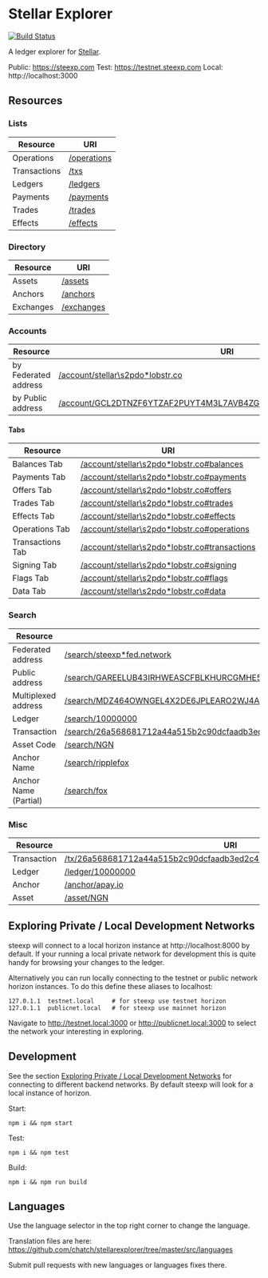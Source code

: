 # Stellar Explorer

[![Build Status](https://travis-ci.com/chatch/stellarexplorer.svg?branch=master)](https://travis-ci.com/chatch/stellarexplorer)

A ledger explorer for [Stellar](https://stellar.org).

Public: https://steexp.com
Test: https://testnet.steexp.com
Local: http://localhost:3000

## Resources

### Lists

| Resource     | URI                                          |
| ------------ | -------------------------------------------- |
| Operations   | [/operations](https://steexp.com/operations) |
| Transactions | [/txs](https://steexp.com/txs)               |
| Ledgers      | [/ledgers](https://steexp.com/ledgers)       |
| Payments     | [/payments](https://steexp.com/payments)     |
| Trades       | [/trades](https://steexp.com/trades)         |
| Effects      | [/effects](https://steexp.com/effects)       |

### Directory

| Resource  | URI                                        |
| --------- | ------------------------------------------ |
| Assets    | [/assets](https://steexp.com/assets)       |
| Anchors   | [/anchors](https://steexp.com/anchors)     |
| Exchanges | [/exchanges](https://steexp.com/exchanges) |

### Accounts

| Resource             | URI |
| -------------------- | --- |
| by Federated address | [/account/stellar\s2pdo*lobstr.co](https://steexp.com/account/s2pdo*lobstr.co) |
| by Public address    | [/account/GCL2DTNZF6YTZAF2PUYT4M3L7AVB4ZGJHACGK2PUPLGCDX5QJKNJC7M3](https://steexp.com/account/GCL2DTNZF6YTZAF2PUYT4M3L7AVB4ZGJHACGK2PUPLGCDX5QJKNJC7M3) |


#### Tabs

| Resource         | URI                                                                                                       |
| ---------------- | --------------------------------------------------------------------------------------------------------- |
| Balances Tab     | [/account/stellar\s2pdo*lobstr.co#balances](https://steexp.com/account/s2pdo*lobstr.co#balances)         |
| Payments Tab     | [/account/stellar\s2pdo*lobstr.co#payments](https://steexp.com/account/s2pdo*lobstr.co#payments)         |
| Offers Tab       | [/account/stellar\s2pdo*lobstr.co#offers](https://steexp.com/account/s2pdo*lobstr.co#offers)             |
| Trades Tab       | [/account/stellar\s2pdo*lobstr.co#trades](https://steexp.com/account/s2pdo*lobstr.co#trades)             |
| Effects Tab      | [/account/stellar\s2pdo*lobstr.co#effects](https://steexp.com/account/s2pdo*lobstr.co#effects)           |
| Operations Tab   | [/account/stellar\s2pdo*lobstr.co#operations](https://steexp.com/account/s2pdo*lobstr.co#operations)     |
| Transactions Tab | [/account/stellar\s2pdo*lobstr.co#transactions](https://steexp.com/account/s2pdo*lobstr.co#transactions) |
| Signing Tab      | [/account/stellar\s2pdo*lobstr.co#signing](https://steexp.com/accounts2pdo*lobstr.co#signing)           |
| Flags Tab        | [/account/stellar\s2pdo*lobstr.co#flags](https://steexp.com/account/s2pdo*lobstr.co#flags)               |
| Data Tab         | [/account/stellar\s2pdo*lobstr.co#data](https://steexpcom/account/s2pdo*lobstr.co#data)                  |

### Search

| Resource              | URI |
| --------------------- | ---------------------------------------------------------------------------------------------------------------------------------------------------------------------- |
| Federated address     | [/search/steexp\*fed.network](https://steexp.com/search/s2pdo*lobstr.co) |
| Public address        | [/search/GAREELUB43IRHWEASCFBLKHURCGMHE5IF6XSE7EXDLACYHGRHM43RFOX](https://steexp.com/search/GAREELUB43IRHWEASCFBLKHURCGMHE5IF6XSE7EXDLACYHGRHM43RFOX) |
| Multiplexed address        | [/search/MDZ464OWNGEL4X2DE6JPLEARO2WJ4AGCBN3XM7E4ZSLPHRBV6AZB6AAAAAAAAAAAAGW4M](https://steexp.com/search/MDZ464OWNGEL4X2DE6JPLEARO2WJ4AGCBN3XM7E4ZSLPHRBV6AZB6AAAAAAAAAAAAGW4M) |
| Ledger                | [/search/10000000](https://steexp.com/search/10000000) |
| Transaction           | [/search/26a568681712a44a515b2c90dcfaadb3ed2c40dc60254638407937bee4767071](https://steexp.com/search/26a568681712a44a515b2c90dcfaadb3ed2c40dc60254638407937bee4767071) |
| Asset Code            | [/search/NGN](https://steexp.com/search/NGN) |
| Anchor Name           | [/search/ripplefox](https://steexp.com/search/ripplefox) |
| Anchor Name (Partial) | [/search/fox](https://steexp.com/search/fox) |

### Misc

| Resource    | URI |
| ----------- | --- |
| Transaction | [/tx/26a568681712a44a515b2c90dcfaadb3ed2c40dc60254638407937bee4767071](https://steexp.com/tx/26a568681712a44a515b2c90dcfaadb3ed2c40dc60254638407937bee4767071) |
| Ledger      | [/ledger/10000000](https://steexp.com/ledger/10000000) |
| Anchor      | [/anchor/apay.io](https://steexp.com/anchor/apay.io) |
| Asset       | [/asset/NGN](https://steexp.com/asset/NGN) |

## Exploring Private / Local Development Networks<a name="private-networks"></a>

steexp will connect to a local horizon instance at http://localhost:8000 by default. If your running a local private network for development this is quite handy for browsing your changes to the ledger.

Alternatively you can run locally connecting to the testnet or public network horizon instances. To do this define these aliases to localhost:

```
127.0.1.1  testnet.local     # for steexp use testnet horizon
127.0.1.1  publicnet.local   # for steexp use mainnet horizon
```

Navigate to http://testnet.local:3000 or http://publicnet.local:3000 to select the network your interesting in exploring.

## Development

See the section [Exploring Private / Local Development Networks](#private-networks) for connecting to different backend networks. By default steexp will look for a local instance of horizon.

Start:

```
npm i && npm start
```

Test:

```
npm i && npm test
```

Build:

```
npm i && npm run build
```

## Languages

Use the language selector in the top right corner to change the language.

Translation files are here:
https://github.com/chatch/stellarexplorer/tree/master/src/languages

Submit pull requests with new languages or languages fixes there.
